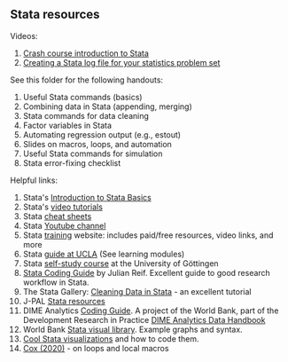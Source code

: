 ## Stata resources

Videos:
1. [Crash course introduction to Stata](https://www.youtube.com/watch?v=160nBMavcHE)
2. [Creating a Stata log file for your statistics problem set](https://www.youtube.com/watch?v=9mjXnZxmkXw)

See this folder for the following handouts:
1. Useful Stata commands (basics)
2. Combining data in Stata (appending, merging)
3. Stata commands for data cleaning
4. Factor variables in Stata
5. Automating regression output (e.g., estout)
6. Slides on macros, loops, and automation
7. Useful Stata commands for simulation
8. Stata error-fixing checklist

Helpful links:
1. Stata's [Introduction to Stata Basics](https://www.stata.com/links/stata-basics/)
2. Stata's [video tutorials](https://www.stata.com/links/video-tutorials/)
3. Stata [cheat sheets](https://www.stata.com/bookstore/stata-cheat-sheets/)
4. Stata [Youtube channel](https://www.youtube.com/channel/UCVk4G4nEtBS4tLOyHqustDA)
5. Stata [training](https://www.stata.com/learn/) website: includes paid/free resources, video links, and more
6. Stata [guide at UCLA](https://stats.idre.ucla.edu/stata/) (See learning modules)
7. Stata [self-study course](https://economic-analysis-with-stata.uni-goettingen.de/?page=0) at the University of Göttingen
8. [Stata Coding Guide](https://julianreif.com/guide/) by Julian Reif. Excellent guide to good research workflow in Stata.
9. The Stata Gallery: [Cleaning Data in Stata](https://medium.com/the-stata-gallery/cleaning-data-in-stata-c9a98c8fda74) - an excellent tutorial
10. J-PAL [Stata resources](https://www.povertyactionlab.org/resource/data-analysis)
11. DIME Analytics [Coding Guide](https://worldbank.github.io/dime-data-handbook/coding.html). A project of the World Bank, part of the Development Research in Practice [DIME Analytics Data Handbook](https://worldbank.github.io/dime-data-handbook/)
12. World Bank [Stata visual library](https://worldbank.github.io/stata-visual-library/). Example graphs and syntax.
13. [Cool Stata visualizations](https://medium.com/the-stata-gallery/top-25-stata-visualizations-with-full-code-668b5df114b6) and how to code them.
14. [Cox (2020)](https://journals.sagepub.com/doi/10.1177/1536867X20976340) - on loops and local macros

